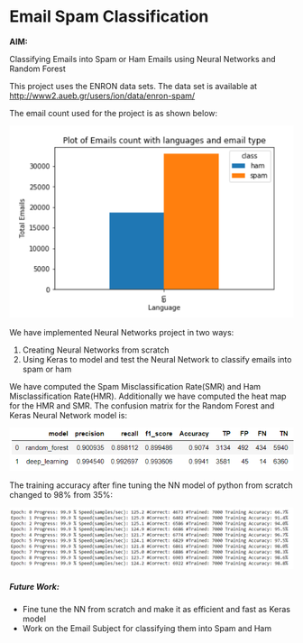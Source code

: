 # Email Spam Classification

**AIM:**

Classifying Emails into Spam or Ham Emails using Neural Networks and Random Forest

This project uses the ENRON data sets. 
The data set is available at http://www2.aueb.gr/users/ion/data/enron-spam/

The email count used for the project is as shown below:

![Image of the data set](images/datasetGraph.png)

We have implemented Neural Networks project in two ways:
 1. Creating Neural Networks from scratch 
 2. Using Keras to model and test the Neural Network to classify emails into spam or ham
 
We have computed the Spam Misclassification Rate(SMR) and Ham Misclassification Rate(HMR). Additionally we have computed the heat map for the HMR and SMR.
The confusion matrix for the Random Forest and Keras Neural Network model is:

![Confusion Matrix](images/Confusion%20Matrix.png)

The training accuracy after fine tuning the NN model of python from scratch changed to 98% from 35%:

![](images/NNTrainingAccuracy.png)

##### Future Work:
- Fine tune the NN from scratch and make it as efficient and fast as Keras model
- Work on the Email Subject for classifying them into Spam and Ham


